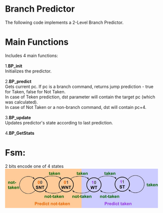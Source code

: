 # Branch Predictor
The following code implements a 2-Level Branch Predictor. <br /> 

# Main Functions
Includes 4 main functions:<br /><br />
1.**BP_init** <br />
Initializes the predictor.<br /><br />
2.**BP_predict** <br />
Gets current pc. If pc is a branch command, returns jump prediction - true for Taken, false for Not Taken. <br />
In case of Teken prediction, dst parameter will contain the target pc (which was calculated).<br />
In case of Not Taken or a non-branch command, dst will contain pc+4.<br /><br />
3.**BP_update**<br />
Updates predictor's state according to last prediction. <br /><br />
4.**BP_GetStats**<br />

# Fsm:
2 bits encode one of 4 states <br />
<img src="https://github.com/noimoshe/Branch-Predictor/blob/main/fsmStates.JPG">
